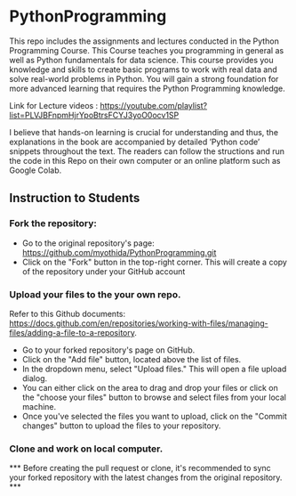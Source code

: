 # PythonProgramming
This repo includes the assignments and lectures conducted in the Python Programming Course. 
This Course teaches you programming in general as well as Python fundamentals for data science. This course provides you knowledge and skills to create basic programs to work with real data and solve real-world problems in Python. You will gain a strong foundation for more advanced learning that requires the Python Programming knowledge. 

Link for Lecture videos : https://youtube.com/playlist?list=PLVJBFnpmHjrYpoBtrsFCYJ3yoO0ocv1SP

I believe that hands-on learning is crucial for understanding and thus, the explanations in the book are accompanied by detailed ’Python code’ snippets throughout the text. The readers can follow the structions and run the code in this Repo on their own computer or an online platform such as Google Colab.

## Instruction to Students

### Fork the repository: 
  - Go to the original repository's page: https://github.com/myothida/PythonProgramming.git
  - Click on the "Fork" button in the top-right corner. This will create a copy of the repository under your GitHub account




### Upload your files to the your own repo. 
Refer to this Github documents: https://docs.github.com/en/repositories/working-with-files/managing-files/adding-a-file-to-a-repository. 
  - Go to your forked repository's page on GitHub.
  - Click on the "Add file" button, located above the list of files.
  - In the dropdown menu, select "Upload files." This will open a file upload dialog.
  - You can either click on the area to drag and drop your files or click on the "choose your files" button to browse and select files from your local machine.
  - Once you've selected the files you want to upload, click on the "Commit changes" button to upload the files to your repository.

### Clone and work on local computer. 
  *** Before creating the pull request or clone, it's recommended to sync your forked repository with the latest changes from the original repository. ***
